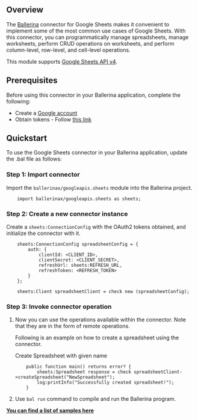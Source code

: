 ## Overview

The [Ballerina](https://ballerina.io/) connector for Google Sheets makes it convenient to implement some of the most common use cases of Google Sheets. With this connector, you can programmatically manage spreadsheets, manage worksheets, perform CRUD operations on worksheets, and perform column-level, row-level, and cell-level operations.

This module supports [Google Sheets API v4](https://developers.google.com/sheets/api).

## Prerequisites

Before using this connector in your Ballerina application, complete the following:

- Create a [Google account](https://accounts.google.com/signup/v2/webcreateaccount?utm_source=ga-ob-search&utm_medium=google-account&flowName=GlifWebSignIn&flowEntry=SignUp)
- Obtain tokens - Follow [this link](https://developers.google.com/identity/protocols/oauth2)

## Quickstart

To use the Google Sheets connector in your Ballerina application, update the .bal file as follows:

### Step 1: Import connector
Import the `ballerinax/googleapis.sheets` module into the Ballerina project.
```ballerina
    import ballerinax/googleapis.sheets as sheets;
```

### Step 2: Create a new connector instance
Create a `sheets:ConnectionConfig` with the OAuth2 tokens obtained, and initialize the connector with it. 
```ballerina
    sheets:ConnectionConfig spreadsheetConfig = {
        auth: {
            clientId: <CLIENT_ID>,
            clientSecret: <CLIENT_SECRET>,
            refreshUrl: sheets:REFRESH_URL,
            refreshToken: <REFRESH_TOKEN>
        }
    };

    sheets:Client spreadsheetClient = check new (spreadsheetConfig);
```

### Step 3: Invoke connector operation
1. Now you can use the operations available within the connector. Note that they are in the form of remote operations.

    Following is an example on how to create a spreadsheet using the connector.

    Create Spreadsheet with given name

    ```ballerina
        public function main() returns error? {
            sheets:Spreadsheet response = check spreadsheetClient->createSpreadsheet("NewSpreadsheet");
            log:printInfo("Successfully created spreadsheet!");
        }
    ```

2. Use `bal run` command to compile and run the Ballerina program. 

**[You can find a list of samples here](https://github.com/ballerina-platform/module-ballerinax-googleapis.sheets/tree/main/examples)**
